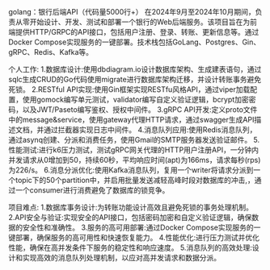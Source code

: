 golang：银行后端API（代码量5000行+）
    在2024年9月至2024年10月期间，负责从零开始设计、开发、测试和部署一个银行的Web后端服务。该项目旨在为前端提供HTTP/GRPC的API接口，包括用户注册、登录、转账、更新信息等。通过Docker Compose实现服务的一键部署。技术栈包括GoLang、Postgres、Gin、gRPC、Redis、Kafka等。
  
个人工作:
    1.数据库设计:使用dbdiagram.io设计数据库架构、生成建表语句，通过sqlc生成CRUD的Go代码使用migrate进行数据库架构迁移，并设计转账事务避免死锁。
    2.RESTfuI API实现:使用Gin框架实现RESTfu风格API，通过viper加载配置，使用gomock编写单元测试，validator编写自定义验证逻辑，bcrypt加密密码，以及JWT/Paseto编写鉴权、授权中间件。
    3.gRPC API开发:定义proto文件中的message&service，使用gateway代理HTTP请求，通过swagger生成API描述文档，并通过拦截器实现日志中间件。
    4.消息队列应用:使用Redis消息队列，通过asynq创建、分派和消费任务，使用Gmail的SMTP服务器发送验证邮件。
    5.性能测试:进行k6压力测试，测试gRPC网关代理的HTTP用户注册API，一分钟内并发请求从0增加到50，持续60秒，平均响应时间(apt)为166ms，请求每秒(rps)为226/s。
    6.消息分派优化:使用Kafka消息队列，复用一个writer将请求分派到一个topic下的50个partition中，并启用批量发送减轻高峰时段对数据库的冲击,，通过一个consumer进行消费避免了数据库的锁竞争。

项目难点:
    1.数据库事务设计:为转账功能设计高效且避免死锁的事务处理机制。
    2.API安全与验证:实现安全的API接口，包括密码加密和自定义验证逻辑，确保数据的安全性和准确性。
    3.服务的高可用部署:通过Docker Compose实现服务的一键部署，确保服务的高可用性和快速恢复能力。
    4.性能优化:进行压力测试并优化性能，确保在高并发条件下服务的稳定性和响应速度。
    5.消息队列的高效处理:设计和实现高效的消息队列处理机制，以应对高并发请求和数据分派。

